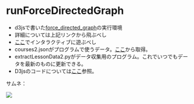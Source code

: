 <h1>runForceDirectedGraph</h1>

<ul>
  <li>d3jsで書いた<a href="https://github.com/GoNishimura/d3js" target="_blank">force_directed_graph</a>の実行環境</li>
  <li>詳細については上記リンクから飛ぶべし</li>
  <li><a href="https://gonishimura.github.io/runForceDirectedGraph/?p=sfc-vis2018-t16654gn/report2&c=fdg.js&s=fdg.css" target="_blank">ここ</a>でインタラクティブに遊ぶべし</li>
  <li>courses2.jsonがプログラムで使うデータ。<a href="https://vu.sfc.keio.ac.jp/course_u/data/2018/title.html" target="_blank">ここ</a>から取得。</li>
  <li>extractLessonData2.pyがデータ収集用のプログラム。これでいつでもデータを最新のものに更新できる。</li>
  <li>D3jsのコードについては<a href="https://scrapbox.io/sfc-vis2018-t16654gn/report2" target="_blank">ここ</a>参照。</li>
</ul>

サムネ：

<img src="https://github.com/GoNishimura/images/blob/master/courses.png">

